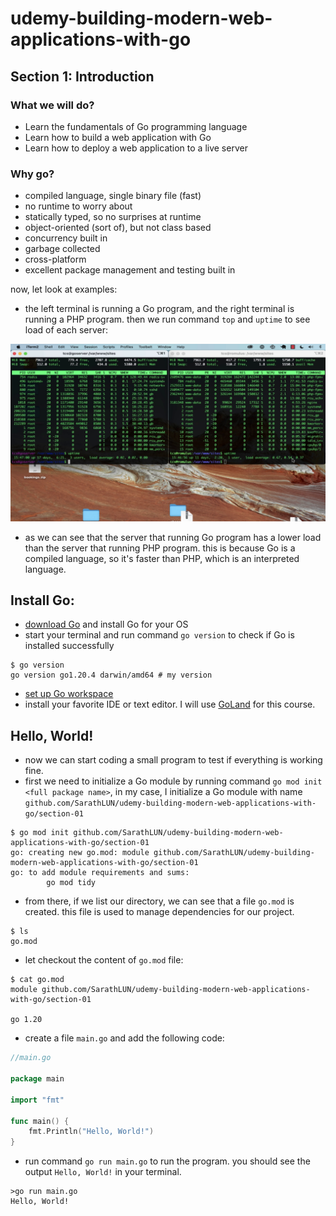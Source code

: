 # udemy-building-modern-web-applications-with-go

## Section 1: Introduction

### What we will do?

- Learn the fundamentals of Go programming language
- Learn how to build a web application with Go
- Learn how to deploy a web application to a live server

### Why go?

- compiled language, single binary file (fast)
- no runtime to worry about
- statically typed, so no surprises at runtime
- object-oriented (sort of), but not class based
- concurrency built in
- garbage collected
- cross-platform
- excellent package management and testing built in

now, let look at examples:

- the left terminal is running a Go program, and the right terminal is running a PHP program. then we run command `top`
  and `uptime` to see load of each server:

![load](./img/section-01-001.png)

- as we can see that the server that running Go program has a lower load than the server that running PHP program. this
  is because Go is a compiled language, so it's faster than PHP, which is an interpreted language.

## Install Go:

- [download Go](https://go.dev/dl/) and install Go for your OS
- start your terminal and run command `go version` to check if Go is installed successfully

```shell
$ go version
go version go1.20.4 darwin/amd64 # my version

```

- [set up Go workspace](https://golang.org/doc/code.html#Workspaces)
- install your favorite IDE or text editor. I will use [GoLand](https://www.jetbrains.com/go/) for this course.

## Hello, World!

- now we can start coding a small program to test if everything is working fine.
- first we need to initialize a Go module by running command `go mod init <full package name>`, in my case, I initialize
  a Go module with name `github.com/SarathLUN/udemy-building-modern-web-applications-with-go/section-01`

```shell
$ go mod init github.com/SarathLUN/udemy-building-modern-web-applications-with-go/section-01
go: creating new go.mod: module github.com/SarathLUN/udemy-building-modern-web-applications-with-go/section-01
go: to add module requirements and sums:
        go mod tidy

```

- from there, if we list our directory, we can see that a file `go.mod` is created. this file is used to manage
  dependencies for our project.

```shell
$ ls
go.mod

```

- let checkout the content of `go.mod` file:

```shell
$ cat go.mod
module github.com/SarathLUN/udemy-building-modern-web-applications-with-go/section-01

go 1.20

```

- create a file `main.go` and add the following code:

```go
//main.go

package main

import "fmt"

func main() {
	fmt.Println("Hello, World!")
}

```

- run command `go run main.go` to run the program. you should see the output `Hello, World!` in your terminal.

```shell
>go run main.go
Hello, World!

```

